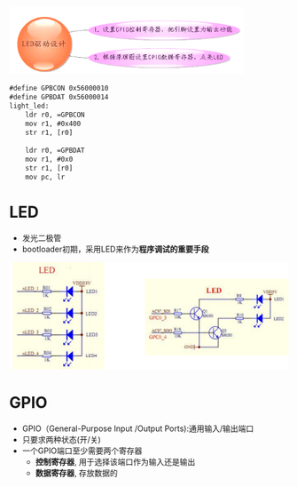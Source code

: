 ![](../photo/Pasted%20image%2020230423163233.png)

```
#define GPBCON 0x56000010
#define GPBDAT 0x56000014
light_led:
	ldr r0, =GPBCON
	mov r1, #0x400
	str r1, [r0]
	
	ldr r0, =GPBDAT
	mov r1, #0x0
	str r1, [r0]
	mov pc, lr
```
# LED
- 发光二极管
- bootloader初期，采用LED来作为**程序调试的重要手段**

![](../photo/Pasted%20image%2020230423161513.png)
# GPIO
- GPIO（General-Purpose Input /Output Ports):通用输入/输出端口
- 只要求两种状态(开/关)
- 一个GPIO端口至少需要两个寄存器
	- **控制寄存器**, 用于选择该端口作为输入还是输出
	- **数据寄存器**, 存放数据的